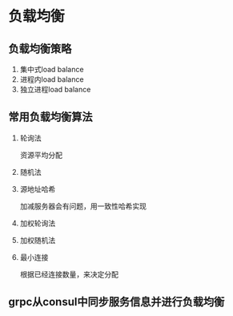 # 负载均衡

## 负载均衡策略

1. 集中式load balance
2. 进程内load balance
3. 独立进程load balance

## 常用负载均衡算法

1. 轮询法

   资源平均分配

2. 随机法

3. 源地址哈希

   加减服务器会有问题，用一致性哈希实现

4. 加权轮询法

5. 加权随机法

6. 最小连接

   根据已经连接数量，来决定分配

## grpc从consul中同步服务信息并进行负载均衡

